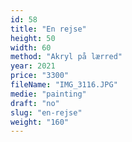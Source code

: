 ```yaml
---
id: 58
title: "En rejse"
height: 50
width: 60
method: "Akryl på lærred"
year: 2021
price: "3300"
fileName: "IMG_3116.JPG"
medie: "painting"
draft: "no"
slug: "en-rejse"
weight: "160"
---
```


